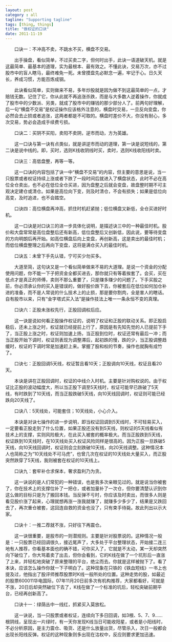 ```yaml
---
layout: post
category : all
tagline: "Supporting tagline"
tags: [thing, things]
title: "做权证的口诀"
date: 2011-11-19
---
```

　　口诀一：不冲高不卖，不跳水不买，横盘不交易。    
　　出手操盘，看似简单，不过买卖二字，但何时出手，此诀一语道破天机。就是这最简单、最基本的道理，实为最根本、最有效之。不懂此诀，交易万次，亦不过股市中的盲人瞎马，最终难免一死。未曾摸盘先必默念一遍，牢记于心。日久天长，养成习惯，方能百炼成钢。    
　　此诀看似简单，实则做来不易，多年炒股就是因为做不到这最简单的一点，才赔钱无数。记住了它，你从此就不再追涨杀跌，而是与大多数人逆着操作，你就成了股市中的少数派、另类，就成了股市中的赚钱的那少部分人了。前两句好理解，后一句“横盘不交易”是权证操作应该格外注意的，横盘时交易，一旦反向变盘，你必然会去止损或者追涨，这两者都是不可取的。横盘时差价不大，你没有耐心，多次交易，势必会造成手续费亏损。    
    
　　口诀二：买阴不买阳，卖阳不卖阴，逆市而动，方为英雄。    
　　这一口诀与第一诀有点类似，就是讲逆市而动的道理，第一诀是说短线的，第二诀是说中线的。即，买时，选则K线收阴线时买，卖时，选则K线收阳线时卖。    
    
　　口诀三：高低盘整，再等一等。    
　　这一口诀的内容包括了诀一中“横盘不交易”的内容，但主要的意思是说，当一只股票或者权证持续上涨或者下跌了一段时间后就进入了横盘状态，此时不必在高位全仓卖出，也不必在低位全仓买进，因为盘整之后就会变盘，故盘整时期不可主观决定建仓或清仓。如果是高位向下变，则及时清仓，不会有损失；如果是低位向高变，及时追进，也不会踏空。    
    
　　口诀四：高位横盘再冲高，抓住时机赶紧抛；低位横盘又新低，全仓买进好时机。    
　　这一口诀是对口诀三的进一步具体化说明，是描述诀三中的一种最佳时机。股价和大盘常常是高位盘整后还有新高，低位盘整后又创新低，因此说，要等待变盘的方向明朗后再开始。如高位横盘后向上变盘，再创新高，这是卖出的最佳时机；而低位横盘整理之后再向下变盘，这将是满仓买入的最佳时机。    
    
　　口诀五：未曾下手先认错，宁可买少勿买多。    
　　大道至简，这句诀又是一个看似简单做来不易的大道理。是说一个资金的分配使用问题，你不能一下子把资金全都买进去，那你就只有等着挨套了。会买，买在低点才是真正的师傅，卖则不那么重要了，只是赚多赚少的问题了。下手买股之前，你必须承认你的买入是错误的，做好股价跌下去，你被套后在低位如何加仓补进的准备，而不是人常说的什么技术上的止损，那是要你割肉，全是害人的瞎话。自有股市以来，只有“金字塔式买入法”是操作技法上唯一一条永恒不变的真理。    
    
　　口诀六：正股未涨权先行，正股回调权后应。    
　　这一诀是说如何看正股操作权证的，说明了权证和正股的联动关系。即正股启稳后，还未上涨之时，权证就已经提前上行了，原因是有先知先觉的人已提前下手了，当正股上涨之时，权证则加速上扬，当正股到位时，权证还常有最后一冲；而当正股开始下调时，权证则表现为调整滞后，起初跌的慢，跌的少，当正股调整趋缓时，权证的下调时常是加速赶上来。掌握了股和权的节奏，操作也就胸有成竹了。    
    
　　口诀七：正股回调5天线，权证暂且看10天；正股调向10天线，权证且看20天。    
　　本诀是讲在正股回调时，权证的中线介入时机。主要是针对购权说的。由于权证比正股的波动幅度大，所以当正股下调至5天线时，权证可能早已跌破了5天线，有时跌到了10天线，而当正股跌破5天线，向10天线回调时，权证则可能已经跌向20天线了。    
    
　　口诀八：5天线处，可能套住；10天线处，小心介入。    
　　本诀是对诀七操作的进一步说明，即当权证回调到5天线时，不可轻易买入，一定要看正股走到了什么位置，如果正股还没有到5天线，则权证的5天线看似有技术上的支撑，实则风险极大，在此买入被套的概率极大。而当正股跌到5天线，权证跌到10天线时，在10天线处买入权证风险同样是很高的。因为正股一旦跌破5天线，向10天线回调时，权证则会立刻跌破10天线，向20天线调整。这种情况本人也简称之为“10天线处不可马虎”，也曾几次在权证的10天线处大量买入，而正股突然跌穿了5天线，我则被套在权证的10天线上。    
    
　　口诀九：套牢补仓求保本，奢求盈利乃为贪。    
　　这一诀说的是人们常犯的一种错误，也是我多次亲眼见过的。就是说当你被套了，你在技术上的支撑位补了一把仓，或者加量补了一次仓，但你要清楚认识到你这么做的目标只是为了搬回本钱。当反弹不亏时，你应该及时卖出，而很多人则是看见股价涨了起来，心理就想再涨一涨我就赚了，就赚多少多少了，结果是又跌回去了，再次重仓被套，这回连自救的资金也没了，只有束手待毙。故此列出以示大家。    
    
　　口诀十：一推二荐就不涨，只好往下再震仓。    
　　这一诀很重要，是股市的一则潜规则。主要是针对股票说的。这种情况一般是：一只股票已经回调很久，接近尾声了，大多处于平台整理状态，开始接二连三地有人推荐，你看基本面也的确不错，可你买入了，它就是不太动，某一天却突然向下破位了，你大骂着卖了出去，但你会看到，它的K线在做了一个坑形后一直涨了上来，并轻松地突破了原来整理的平台，绝尘而去。你就是这样被抛下了。看了本诀，应该怎么操作你就一下子明白了。这种现象在只铁的《铁血短线》一书上也提及过，他指出了股评师推荐股票时K线一般所处的位置。这种走势的股，如最近的股票600011华电国际，07年11月20日前多次有机构推荐，大家都看好，可就是不涨，20日后却突然破位下去了，K线在做了一个标准的坑后，轻松突破前期平台，已经再创新高了。    
    
　　口诀十一：绿荫丛中一线红，抓紧买入莫放松。    
　　这一诀说，当一只股票或者权证，连续向下多日回调，如3根、5、7、9……根阴线，呈现出一片绿时，有一天你发现K线当日可能收阳星，或者是小阳线时，不必分析原因，是主力震仓、吸货、还是什么放量出货，尽管杀入，次日一般都会出现长阳线反弹。权证的这种现象则多出现在沽权中，反应则要求更加迅速。